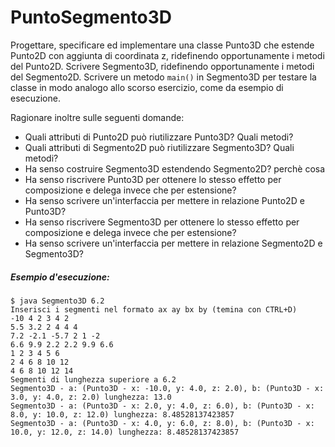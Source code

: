 # PuntoSegmento3D

Progettare, specificare ed implementare una classe Punto3D che estende Punto2D con aggiunta di coordinata z, ridefinendo opportunamente i metodi del Punto2D. Scrivere Segmento3D, ridefinendo opportunamente i metodi del Segmento2D. Scrivere un metodo `main()` in Segmento3D per testare la classe in modo analogo allo scorso esercizio, come da esempio di esecuzione.

Ragionare inoltre sulle seguenti domande:
* Quali attributi di Punto2D può riutilizzare Punto3D? Quali metodi?
* Quali attributi di Segmento2D può riutilizzare Segmento3D? Quali metodi?
* Ha senso costruire Segmento3D estendendo Segmento2D? perchè cosa 
* Ha senso riscrivere Punto3D per ottenere lo stesso effetto per composizione e delega invece che per estensione?
* Ha senso scrivere un'interfaccia per mettere in relazione Punto2D e Punto3D?
* Ha senso riscrivere Segmento3D per ottenere lo stesso effetto per composizione e delega invece che per estensione?
* Ha senso scrivere un'interfaccia per mettere in relazione Segmento2D e Segmento3D?


##### Esempio d'esecuzione:

```text
$ java Segmento3D 6.2
Inserisci i segmenti nel formato ax ay bx by (temina con CTRL+D)
-10 4 2 3 4 2
5.5 3.2 2 4 4 4
7.2 -2.1 -5.7 2 1 -2
6.6 9.9 2.2 2.2 9.9 6.6
1 2 3 4 5 6
2 4 6 8 10 12
4 6 8 10 12 14
Segmenti di lunghezza superiore a 6.2
Segmento3D - a: (Punto3D - x: -10.0, y: 4.0, z: 2.0), b: (Punto3D - x: 3.0, y: 4.0, z: 2.0) lunghezza: 13.0
Segmento3D - a: (Punto3D - x: 2.0, y: 4.0, z: 6.0), b: (Punto3D - x: 8.0, y: 10.0, z: 12.0) lunghezza: 8.48528137423857
Segmento3D - a: (Punto3D - x: 4.0, y: 6.0, z: 8.0), b: (Punto3D - x: 10.0, y: 12.0, z: 14.0) lunghezza: 8.48528137423857
```
